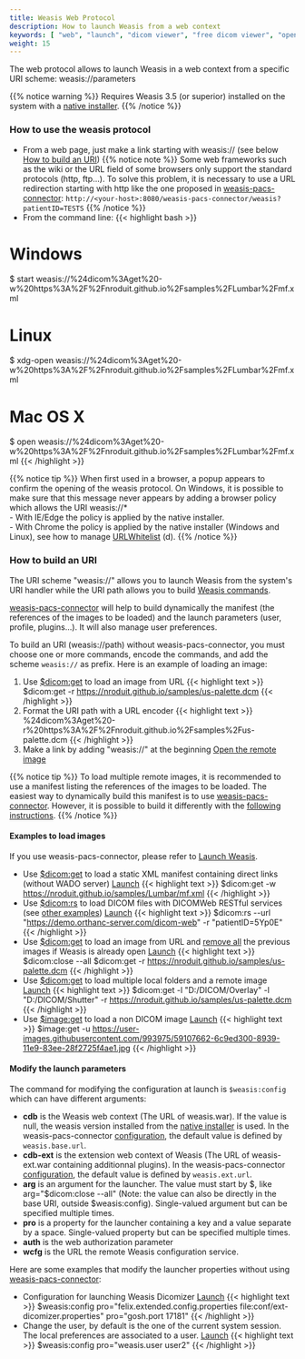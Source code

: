 ```yaml
---
title: Weasis Web Protocol
description: How to launch Weasis from a web context
keywords: [ "web", "launch", "dicom viewer", "free dicom viewer", "open source dicom viewer", "weasis dicom viewer",  "multi-platform dicom viewer", "dicom", "pacs", "pacs viewer" ]
weight: 15
---
```


The web protocol allows to launch Weasis in a web context from a specific URI scheme: weasis://parameters

{{% notice warning %}}
Requires Weasis 3.5 (or superior) installed on the system with a [native installer](../).
{{% /notice %}}

### How to use the weasis protocol

* From a web page, just make a link starting with weasis:// (see below [How to build an URI](#how-to-build-an-uri))
{{% notice note %}}
Some web frameworks such as the wiki or the URL field of some browsers only support the standard protocols (http, ftp...). To solve this problem, it is necessary to use a URL redirection starting with http like the one proposed in <a target="_blank" href="https://github.com/nroduit/weasis-pacs-connector">weasis-pacs-connector</a>: `http://<your-host>:8080/weasis-pacs-connector/weasis?patientID=TESTS`
{{% /notice %}}
* From the command line:
{{< highlight bash >}}
# Windows
$ start weasis://%24dicom%3Aget%20-w%20https%3A%2F%2Fnroduit.github.io%2Fsamples%2FLumbar%2Fmf.xml

# Linux
$ xdg-open weasis://%24dicom%3Aget%20-w%20https%3A%2F%2Fnroduit.github.io%2Fsamples%2FLumbar%2Fmf.xml

# Mac OS X
$ open weasis://%24dicom%3Aget%20-w%20https%3A%2F%2Fnroduit.github.io%2Fsamples%2FLumbar%2Fmf.xml
{{< /highlight >}}

{{% notice tip %}}
When first used in a browser, a popup appears to confirm the opening of the weasis protocol. On Windows, it is possible to make sure that this message never appears by adding a browser policy which allows the URI weasis://\*<br>- With IE/Edge the policy is applied by the native installer.<br>- With Chrome the policy is applied by the native installer (Windows and Linux), see how to manage <a target="_blank" href="https://support.google.com/chrome/a/answer/7532419?hl=en">URLWhitelist</a> (d).
{{% /notice %}}

### How to build an URI

The URI scheme "weasis://" allows you to launch Weasis from the system's URI handler while the URI path allows you to build [Weasis commands](../../basics/commands).

<a target="_blank" href="https://github.com/nroduit/weasis-pacs-connector#launch-weasis">weasis-pacs-connector</a> will help to build dynamically the manifest (the references of the images to be loaded) and the launch parameters (user, profile, plugins...). It will also manage user preferences.

To build an URI (weasis://path) without weasis-pacs-connector, you must choose one or more commands, encode the commands, and add the scheme `weasis://` as prefix. Here is an example of loading an image:

1. Use [$dicom:get](../../basics/commands/#dicomget) to load an image from URL
{{< highlight text >}}
$dicom:get -r https://nroduit.github.io/samples/us-palette.dcm
{{< /highlight >}}
2. Format the URI path with a URL encoder
{{< highlight text >}}
%24dicom%3Aget%20-r%20https%3A%2F%2Fnroduit.github.io%2Fsamples%2Fus-palette.dcm
{{< /highlight >}}
3. Make a link by adding "weasis://" at the beginning
<a  href="weasis://%24dicom%3Aget%20-r%20https%3A%2F%2Fnroduit.github.io%2Fsamples%2Fus-palette.dcm" class="btn btn-default">Open the remote image</a>

{{% notice tip %}}
To load multiple remote images, it is recommended to use a manifest listing the references of the images to be loaded. The easiest way to dynamically build this manifest is to use <a target="_blank" href="https://github.com/nroduit/weasis-pacs-connector">weasis-pacs-connector</a>. However, it is possible to build it differently with the [following instructions](../../basics/customize/integration/#build-an-xml-manifest).
{{% /notice %}}

#### Examples to load images

If you use weasis-pacs-connector, please refer to <a target="_blank" href="https://github.com/nroduit/weasis-pacs-connector#launch-weasis">Launch Weasis</a>.

* Use [$dicom:get](../../basics/commands/#dicomget) to load a static XML manifest containing direct links (without WADO server) <a  href="weasis://%24dicom%3Aget%20-w%20https%3A%2F%2Fnroduit.github.io%2Fsamples%2FLumbar%2Fmf.xml" class="btn btn-default">Launch</a>
{{< highlight text >}}
$dicom:get -w https://nroduit.github.io/samples/Lumbar/mf.xml
{{< /highlight >}}
* Use [$dicom:rs](../../basics/commands/#dicomrs) to load DICOM files with DICOMWeb RESTful services (see [other examples](../../basics/customize/integration/#download-directly-with-dicomweb-restful-services)) <a  href="weasis://%24dicom%3Ars%20--url%20%22https%3A%2F%2Fdemo.orthanc-server.com%2Fdicom-web%22%20-r%20%22patientID%3D5Yp0E%22%20--accept-ext%3D%22%3B%22" class="btn btn-default">Launch</a>
{{< highlight text >}}
$dicom:rs --url "https://demo.orthanc-server.com/dicom-web" -r "patientID=5Yp0E"
{{< /highlight >}}
* Use [$dicom:get](../../basics/commands/#dicomget) to load an image from URL and [remove all](../../basics/commands/#dicomclose) the previous images if Weasis is already open <a  href="weasis://%24dicom%3Aclose%20--all%20%24dicom%3Aget%20-r%20https%3A%2F%2Fnroduit.github.io%2Fsamples%2Fus-palette.dcm" class="btn btn-default">Launch</a>
{{< highlight text >}}
$dicom:close --all $dicom:get -r https://nroduit.github.io/samples/us-palette.dcm
{{< /highlight >}}
* Use [$dicom:get](../../basics/commands/#dicomget) to load multiple local folders and a remote image <a  href="weasis://%24dicom%3Aget%20-l%20%22D%3A%2FDICOM%2FOverlay%22%20-l%20%22D%3A%2FDICOM%2FShutter%22%20-r%20https%3A%2F%2Fnroduit.github.io%2Fsamples%2Fus-palette.dcm" class="btn btn-default">Launch</a>
{{< highlight text >}}
$dicom:get -l "D:/DICOM/Overlay" -l "D:/DICOM/Shutter" -r https://nroduit.github.io/samples/us-palette.dcm
{{< /highlight >}}
* Use [$image:get](../../basics/commands/#imageget) to load a non DICOM image <a  href="weasis://%24image%3Aget%20-u%20https%3A%2F%2Fuser-images.githubusercontent.com%2F993975%2F59107662-6c9ed300-8939-11e9-83ee-28f2725f4ae1.jpg" class="btn btn-default">Launch</a>
{{< highlight text >}}
$image:get -u https://user-images.githubusercontent.com/993975/59107662-6c9ed300-8939-11e9-83ee-28f2725f4ae1.jpg
{{< /highlight >}}

#### Modify the launch parameters

The command for modifying the configuration at launch is `$weasis:config` which can have different arguments:

* **cdb** is the Weasis web context (The URL of weasis.war). If the value is null, the weasis version installed from the [native installer](../) is used. In the weasis-pacs-connector <a target="_blank" href="https://github.com/nroduit/weasis-pacs-connector/blob/master/src/main/resources/weasis-pacs-connector.properties">configuration</a>, the default value is defined by `weasis.base.url`.
* **cdb-ext** is the extension web context of Weasis (The URL of weasis-ext.war containing additionnal plugins). In the weasis-pacs-connector <a target="_blank" href="https://github.com/nroduit/weasis-pacs-connector/blob/master/src/main/resources/weasis-pacs-connector.properties">configuration</a>, the default value is defined by `weasis.ext.url`.
* **arg** is an argument for the launcher. The value must start by $, like arg="$dicom:close --all" (Note: the value can also be directly in the base URI, outside $weasis:config). Single-valued argument but can be specified multiple times.
* **pro** is a property for the launcher containing a key and a value separate by a space. Single-valued property but can be specified multiple times.
* **auth** is the web authorization parameter
* **wcfg** is the URL the remote Weasis configuration service.

Here are some examples that modify the launcher properties without using <a target="_blank" href="https://github.com/nroduit/weasis-pacs-connector#launch-weasis">weasis-pacs-connector</a>:

* Configuration for launching Weasis Dicomizer <a  href="weasis://%24weasis%3Aconfig%20pro%3D%22felix.extended.config.properties%20file%3Aconf%2Fext-dicomizer.properties%22%20pro%3D%22gosh.port%2017181%22" class="btn btn-default">Launch</a>
{{< highlight text >}}
$weasis:config pro="felix.extended.config.properties file:conf/ext-dicomizer.properties" pro="gosh.port 17181"
{{< /highlight >}}
* Change the user, by default is the one of the current system session. The local preferences are associated to a user. <a  href="weasis://%24weasis%3Aconfig%20pro%3D%22weasis.user%20user2%22" class="btn btn-default">Launch</a>
{{< highlight text >}}
$weasis:config pro="weasis.user user2"
{{< /highlight >}}
